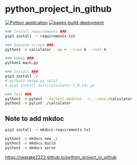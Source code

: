 # python_project_in_github

[![Python application](https://github.com/iwatake2222/python_project_in_github/actions/workflows/python-app.yml/badge.svg)](https://github.com/iwatake2222/python_project_in_github/actions/workflows/python-app.yml)
[![pages-build-deployment](https://github.com/iwatake2222/python_project_in_github/actions/workflows/pages/pages-build-deployment/badge.svg)](https://iwatake2222.github.io/python_project_in_github)

```sh
### Install requirements ###
pip3 install -r requirements.txt

### Execute script ###
python3 -m calculator --op + --lval 6 --rval 4

### Debug ###
python3 main.py

### Install ###
pip3 install ./
# python3 setup.py sdist
# pip3 install dist/calculator-1.0.tar.gz

### Test ###
python3 -m pytest --doctest-modules  -v --cov=./calculator
python3 -m pylint ./calculator
```


## Note to add mkdoc
```sh
pip3 install -r mkdocs-requirements.txt

python3 -m mkdocs new ./
python3 -m mkdocs build
python3 -m mkdocs serve
```

https://iwatake2222.github.io/python_project_in_github
